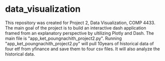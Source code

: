 # data_visualization
This repository was created for Project 2, Data Visualization, COMP 4433.
The main goal of the project is to build an interactive dash application framed from an explanatory perspective by ultilizing Plotly and Dash.
The main file is "app_ket_poungnachith_project2.py".
Running "app_ket_poungnachith_project2.py" will pull 10years of historical data of four etf from yfinance and save them to four csv files.
It will also analyze the historical data.
